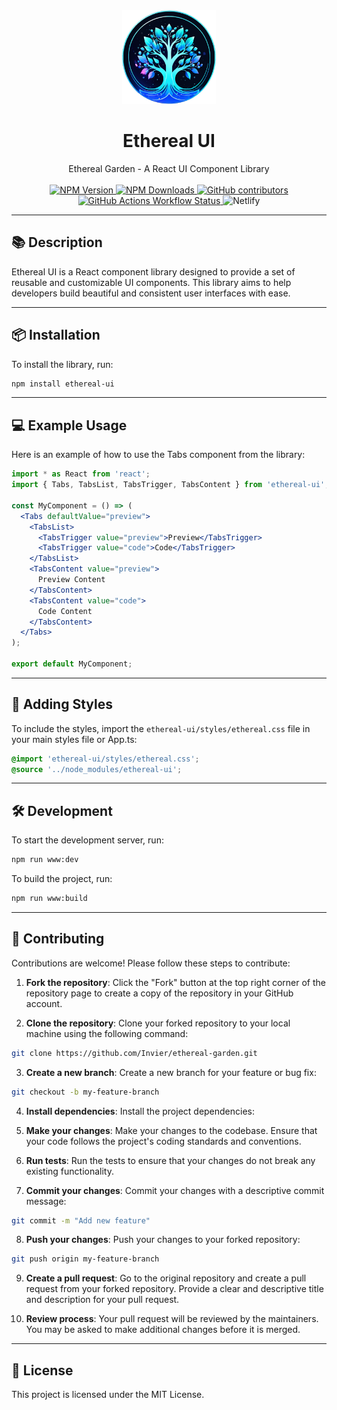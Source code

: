 <div align="center">
  <img src="public/logo.png" alt="Ethereal UI Logo" width="150" height="150"/>
</div>

<h1 align="center">Ethereal UI</h1>

<div align="center">
  Ethereal Garden - A React UI Component Library
</div>

<br/>

<div align="center">
  <a href="https://www.npmjs.com/package/ethereal-ui">
    <img src="https://img.shields.io/npm/v/ethereal-ui.svg?style=for-the-badge&label=VERSION" alt="NPM Version"/>
  </a>
  <a href="https://www.npmjs.com/package/ethereal-ui">
    <img src="https://img.shields.io/npm/dm/ethereal-ui.svg?style=for-the-badge" alt="NPM Downloads"/>
  </a>
  <a href="https://github.com/Invier/ethereal-garden/graphs/contributors">
    <img alt="GitHub contributors" src="https://img.shields.io/github/contributors/invier/ethereal-garden?style=for-the-badge"/>
  </a>
  <a href="https://github.com/Invier/ethereal-garden/actions">
    <img alt="GitHub Actions Workflow Status" src="https://img.shields.io/github/actions/workflow/status/invier/ethereal-garden/publish.yml?style=for-the-badge&label=NPM%20BUILD"/>
  </a>
  <img alt="Netlify" src="https://img.shields.io/netlify/9a0bb099-bcd9-4154-9246-6ea61c516d26?style=for-the-badge&label=WEBSITE%20BUILD"/>
</div>

---

## 📚 Description

Ethereal UI is a React component library designed to provide a set of reusable and customizable UI components. This library aims to help developers build beautiful and consistent user interfaces with ease.

---

## 📦 Installation

To install the library, run:

```sh
npm install ethereal-ui
```

---

## 💻 Example Usage

Here is an example of how to use the Tabs component from the library:

```jsx
import * as React from 'react';
import { Tabs, TabsList, TabsTrigger, TabsContent } from 'ethereal-ui';

const MyComponent = () => (
  <Tabs defaultValue="preview">
    <TabsList>
      <TabsTrigger value="preview">Preview</TabsTrigger>
      <TabsTrigger value="code">Code</TabsTrigger>
    </TabsList>
    <TabsContent value="preview">
      Preview Content
    </TabsContent>
    <TabsContent value="code">
      Code Content
    </TabsContent>
  </Tabs>
);

export default MyComponent;
```

---

## 🎨 Adding Styles

To include the styles, import the `ethereal-ui/styles/ethereal.css` file in your main styles file or App.ts:

```css
@import 'ethereal-ui/styles/ethereal.css';
@source '../node_modules/ethereal-ui';
```

---

## 🛠️ Development

To start the development server, run:

```sh
npm run www:dev
```

To build the project, run:

```sh
npm run www:build
```

---

## 🤝 Contributing

Contributions are welcome! Please follow these steps to contribute:

1. **Fork the repository**: Click the "Fork" button at the top right corner of the repository page to create a copy of the repository in your GitHub account.

2. **Clone the repository**: Clone your forked repository to your local machine using the following command:

  ```sh
  git clone https://github.com/Invier/ethereal-garden.git
  ```

3. **Create a new branch**: Create a new branch for your feature or bug fix:

  ```sh
  git checkout -b my-feature-branch
  ```

4. **Install dependencies**: Install the project dependencies:

5. **Make your changes**: Make your changes to the codebase. Ensure that your code follows the project's coding standards and conventions.

6. **Run tests**: Run the tests to ensure that your changes do not break any existing functionality.

7. **Commit your changes**: Commit your changes with a descriptive commit message:

  ```sh
  git commit -m "Add new feature"
  ```

8. **Push your changes**: Push your changes to your forked repository:

  ```sh
  git push origin my-feature-branch
  ```

9. **Create a pull request**: Go to the original repository and create a pull request from your forked repository. Provide a clear and descriptive title and description for your pull request.

10. **Review process**: Your pull request will be reviewed by the maintainers. You may be asked to make additional changes before it is merged.

---

## 📜 License

This project is licensed under the MIT License.

